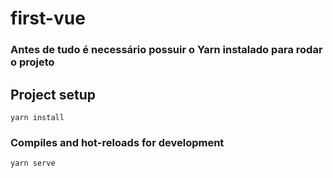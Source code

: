 # first-vue

### Antes de tudo é necessário possuir o Yarn instalado para rodar o projeto

## Project setup
```
yarn install
```

### Compiles and hot-reloads for development
```
yarn serve
```
